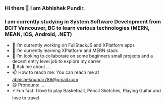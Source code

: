 ### Hi there 👋 I am Abhishek Pundir.
### I am currently studying in System Software Development from BCIT Vancouver, BC to learn various technologies (MERN, MEAN, iOS, Android, .NET) 
- 🔭 I’m currently working on FullStackJS and XPlatform apps
- 🌱 I’m currently learning XPlatform and MERN stack
- 👯 I’m looking to collaborate on some beginners small projects and a decent entry level job to explore my carrer
- 💬 Ask me about ...
- 📫 How to reach me: You can reach me at abhishekpundir789@gmail.com
- 😄 Pronouns: ...
- ⚡ Fun fact: I love to play Basketball, Pencil Sketches, Playing Guitar and love to travel
<!--
**abhishekpundir789/abhishekpundir789** is a ✨ _special_ ✨ repository because its `README.md` (this file) appears on your GitHub profile.

Here are some ideas to get you started:

- 🔭 I’m currently working on FullStackJS and XPlatform apps
- 🌱 I’m currently learning XPlatform and MERN stack
- 👯 I’m looking to collaborate on some beginners small projects and a decent entry level job to explore my carrer
- 💬 Ask me about ...
- 📫 How to reach me: You can reach me at abhishekpundir789@gmail.com
- 😄 Pronouns: ...
- ⚡ Fun fact: I love to play Basketball, Pencil Sketches, Playing Guitar and love to travel
-->
